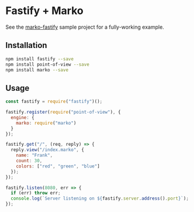 # Fastify + Marko

See the [marko-fastify](https://github.com/marko-js-samples/marko-fastify) sample
project for a fully-working example.

## Installation

```bash
npm install fastify --save
npm install point-of-view --save
npm install marko --save
```

## Usage

```js
const fastify = require("fastify")();

fastify.register(require("point-of-view"), {
  engine: {
    marko: require("marko")
  }
});

fastify.get("/", (req, reply) => {
  reply.view("/index.marko", {
    name: "Frank",
    count: 30,
    colors: ["red", "green", "blue"]
  });
});

fastify.listen(8080, err => {
  if (err) throw err;
  console.log(`Server listening on ${fastify.server.address().port}`);
});
```
